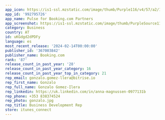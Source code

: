 ```yaml
---
app_icon: https://is1-ssl.mzstatic.com/image/thumb/Purple116/v4/57/a2/18/57a21848-014d-d80e-45d5-9143816c0ba4/AppIcon-0-0-1x_U007emarketing-0-7-0-0-85-220.png/1024x1024bb.png
app_id: '992795726'
app_name: Pulse for Booking.com Partners
app_screenshot: https://is1-ssl.mzstatic.com/image/thumb/PurpleSource116/v4/9e/c6/2a/9ec62a84-8a96-71f5-a0aa-5ab4396a04d1/f4594c39-1da3-43cf-9fcd-1711e0ff2b87_03.ASO_-_Pulse_App_Screens_-_Statics_-_Screen_1_iPhone12_EN-UK.jpg/1242x2688bb.png
category: Business
country: AT
id: uKGdgd2dPDFy
language: es
most_recent_release: '2024-02-14T00:00:00'
publisher_id: '367003842'
publisher_name: Booking.com
rank: '87'
release_count_in_past_year: '28'
release_count_in_past_year_category: 16
release_count_in_past_year_top_in_category: 21
rep_email: gonzalo.gomez-llera@bitrise.io
rep_first_name: Gonzalo
rep_full_name: Gonzalo Gomez-Ilera
rep_linkedin: https://uk.linkedin.com/in/anna-magnussen-0977131b
rep_phone: +353 838374524
rep_photo: gonzalo.jpg
rep_title: Business Development Rep
store: itunes_connect
---
```

